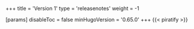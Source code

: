 +++
title = 'Version 1'
type = 'releasenotes'
weight = -1

[params]
  disableToc = false
  minHugoVersion = '0.65.0'
+++
{{< piratify >}}
